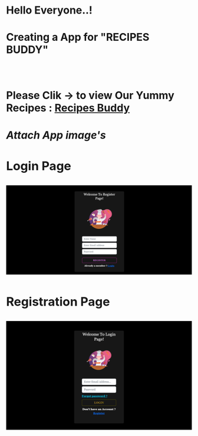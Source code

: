 <h1>Hello Everyone..!<h1/>
<p>Creating a App for<strong> "RECIPES BUDDY"<strong/><p/>
<br/>
  <div>
   Please Clik -> to view Our Yummy Recipes :
    <a href="https://recipes-buddy-frontend.netlify.app" target="_blank">Recipes Buddy<a/>
  </div>

<h5>Attach App image's<h5/>
<h3>Login Page</h3>
<img src="./register.png" />
<br/>
<h3>Registration Page</h3>
<img src="./login.png" />
